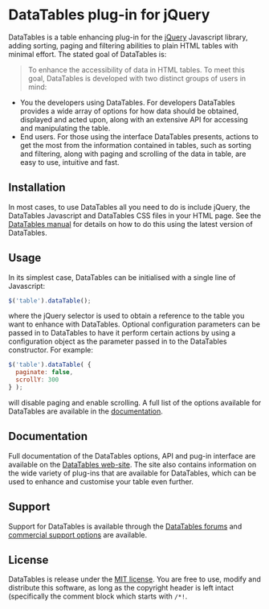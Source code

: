 # DataTables plug-in for jQuery
DataTables is a table enhancing plug-in for the [jQuery](//jquery.com) Javascript library, adding sorting, paging and filtering abilities to plain HTML tables with minimal effort. The stated goal of DataTables is:
> To enhance the accessibility of data in HTML tables.
To meet this goal, DataTables is developed with two distinct groups of users in mind:
* You the developers using DataTables. For developers DataTables provides a wide array of options for how data should be obtained, displayed and acted upon, along with an extensive API for accessing and manipulating the table.
* End users. For those using the interface DataTables presents, actions to get the most from the information contained in tables, such as sorting and filtering, along with paging and scrolling of the data in table, are easy to use, intuitive and fast.
## Installation
In most cases, to use DataTables all you need to do is include jQuery, the DataTables Javascript and DataTables CSS files in your HTML page. See the [DataTables manual](http://datatables.net/manual/installation#Including-Javascript-/-CSS) for details on how to do this using the latest version of DataTables.
## Usage
In its simplest case, DataTables can be initialised with a single line of Javascript:
```js
$('table').dataTable();
```
where the jQuery selector is used to obtain a reference to the table you want to enhance with DataTables. Optional configuration parameters can be passed in to DataTables to have it perform certain actions by using a configuration object as the parameter passed in to the DataTables constructor. For example:
```js
$('table').dataTable( {
  paginate: false,
  scrollY: 300
} );
```
will disable paging and enable scrolling.
A full list of the options available for DataTables are available in the [documentation](//datatables.net).
## Documentation
Full documentation of the DataTables options, API and pug-in interface are available on the [DataTables web-site](//datatables.net). The site also contains information on the wide variety of plug-ins that are available for DataTables, which can be used to enhance and customise your table even further.
## Support
Support for DataTables is available through the [DataTables forums](//datatables.net/forums) and [commercial support options](//datatables.net/support) are available.
## License
DataTables is release under the [MIT license](//datatables.net/license). You are free to use, modify and distribute this software, as long as the copyright header is left intact (specifically the comment block which starts with `/*!`.
